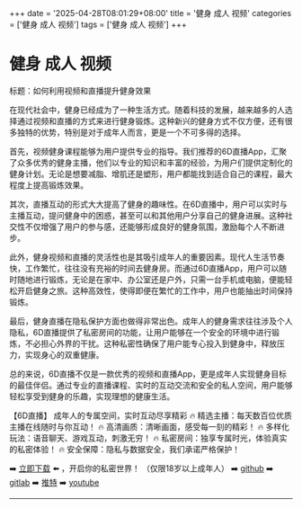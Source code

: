 +++
date = '2025-04-28T08:01:29+08:00'
title = '健身 成人 视频'
categories = ['健身 成人 视频']
tags = ['健身 成人 视频']
+++

# 健身 成人 视频

标题：如何利用视频和直播提升健身效果

在现代社会中，健身已经成为了一种生活方式。随着科技的发展，越来越多的人选择通过视频和直播的方式来进行健身锻炼。这种新兴的健身方式不仅方便，还有很多独特的优势，特别是对于成年人而言，更是一个不可多得的选择。

首先，视频健身课程能够为用户提供专业的指导。我们推荐的6D直播App，汇聚了众多优秀的健身主播，他们以专业的知识和丰富的经验，为用户们提供定制化的健身计划。无论是想要减脂、增肌还是塑形，用户都能找到适合自己的课程，最大程度上提高锻炼效果。

其次，直播互动的形式大大提高了健身的趣味性。在6D直播中，用户可以实时与主播互动，提问健身中的困惑，甚至可以和其他用户分享自己的健身进展。这种社交性不仅增强了用户的参与感，还能够形成良好的健身氛围，激励每个人不断进步。

此外，健身视频和直播的灵活性也是其吸引成年人的重要因素。现代人生活节奏快，工作繁忙，往往没有充裕的时间去健身房。而通过6D直播App，用户可以随时随地进行锻炼，无论是在家中、办公室还是户外，只需一台手机或电脑，便能轻松开启健身之旅。这种高效性，使得即便在繁忙的工作中，用户也能抽出时间保持锻炼。

最后，健身直播在隐私保护方面也做得非常出色。成年人的健身需求往往涉及个人隐私，6D直播提供了私密房间的功能，让用户能够在一个安全的环境中进行锻炼，不必担心外界的干扰。这种私密性确保了用户能专心投入到健身中，释放压力，实现身心的双重健康。

总的来说，6D直播不仅是一款优秀的视频和直播App，更是成年人实现健身目标的最佳伴侣。通过专业的直播课程、实时的互动交流和安全的私人空间，用户能够轻松享受到健身的乐趣，实现理想的健康生活。

【6D直播】
成年人的专属空间，实时互动尽享精彩
🔥 精选主播：每天数百位优质主播在线随时与你互动！
🔥 高清画质：清晰画面，感受每一刻的精彩！
🔥 多样化玩法：语音聊天、游戏互动，刺激无穷！
🔥 私密房间：独享专属时光，体验真实的私密体验！
🔥 安全保障：隐私与数据安全，我们承诺严格保护！

➡️ [立即下载](https://down123.s3.ap-east-1.amazonaws.com/down/down.html?channelCode=blog) ⬅️ ，开启你的私密世界！
（仅限18岁以上成年人）
➡️ [github](https://aldult-live.github.io/)
➡️ [gitlab](https://seo-09598d.gitlab.io/)
➡️ [推特](https://x.com/wegame33)
➡️ [youtube](https://www.youtube.com/@6Dlive)

---
